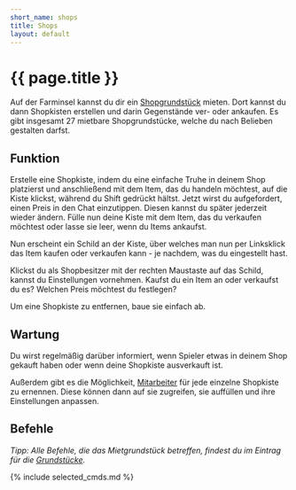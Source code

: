 ```yaml
---
short_name: shops
title: Shops
layout: default
---
```

# {{ page.title }}

Auf der Farminsel kannst du dir ein [Shopgrundstück](/systems/gs) mieten. Dort kannst du dann
Shopkisten erstellen und darin Gegenstände ver- oder ankaufen. Es gibt
insgesamt 27 mietbare Shopgrundstücke, welche du nach Belieben gestalten darfst.

## Funktion

Erstelle eine Shopkiste, indem du eine einfache Truhe in deinem Shop platzierst
und anschließend mit dem Item, das du handeln möchtest, auf die Kiste klickst,
während du Shift gedrückt hältst. Jetzt wirst du aufgefordert, einen Preis in
den Chat einzutippen. Diesen kannst du später jederzeit wieder ändern.
Fülle nun deine Kiste mit dem Item, das du verkaufen möchtest oder lasse sie
leer, wenn du Items ankaufst.

Nun erscheint ein Schild an der Kiste, über welches man nun per Linksklick das
Item kaufen oder verkaufen kann - je nachdem, was du eingestellt hast.

Klickst du als Shopbesitzer mit der rechten Maustaste auf das Schild, kannst
du Einstellungen vornehmen. Kaufst du ein Item an oder verkaufst du es? Welchen
Preis möchtest du festlegen?

Um eine Shopkiste zu entfernen, baue sie einfach ab.

## Wartung

Du wirst regelmäßig darüber informiert, wenn Spieler etwas in deinem Shop
gekauft haben oder wenn deine Shopkiste ausverkauft ist.

Außerdem gibt es die Möglichkeit, [Mitarbeiter](/commands/shop_staff) für jede einzelne Shopkiste zu
ernennen. Diese können dann auf sie zugreifen, sie auffüllen und ihre
Einstellungen anpassen.

## Befehle

_Tipp: Alle Befehle, die das Mietgrundstück betreffen, findest du im Eintrag_
_für die [Grundstücke](/systems/gs)._

{% include selected_cmds.md %}
